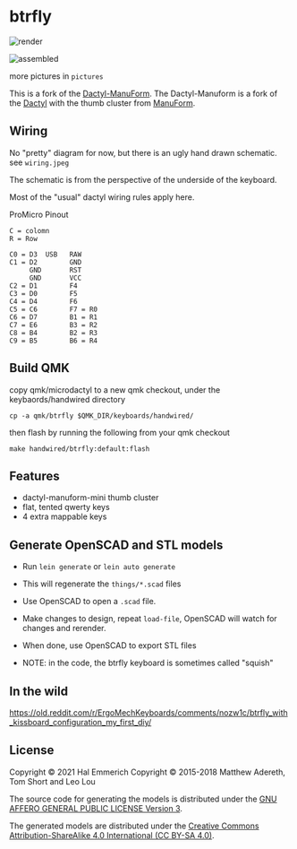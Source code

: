 # btrfly

![render](right.png)

![assembled](pictures/top.jpeg)

more pictures in `pictures`

This is a fork of the [Dactyl-ManuForm](https://github.com/tshort/dactyl-keyboard). The Dactyl-Manuform is a fork of the [Dactyl](https://github.com/adereth/dactyl-keyboard) with the thumb cluster from [ManuForm](https://github.com/jeffgran/ManuForm).


## Wiring

No "pretty" diagram for now, but there is an ugly hand drawn schematic. see `wiring.jpeg`

The schematic is from the perspective of the underside of the keyboard. 

Most of the "usual" dactyl wiring rules apply here.

ProMicro Pinout
```
C = colomn
R = Row

C0 = D3  USB   RAW
C1 = D2        GND
     GND       RST
     GND       VCC
C2 = D1        F4
C3 = D0        F5
C4 = D4        F6
C5 = C6        F7 = R0
C6 = D7        B1 = R1
C7 = E6        B3 = R2
C8 = B4        B2 = R3
C9 = B5        B6 = R4
```

## Build QMK
copy qmk/microdactyl to a new qmk checkout, under the keybaords/handwired directory
```
cp -a qmk/btrfly $QMK_DIR/keyboards/handwired/
```
then flash by running the following from your qmk checkout
```
make handwired/btrfly:default:flash
```

## Features

- dactyl-manuform-mini thumb cluster
- flat, tented qwerty keys
- 4 extra mappable keys

## Generate OpenSCAD and STL models

* Run `lein generate` or `lein auto generate`
* This will regenerate the `things/*.scad` files
* Use OpenSCAD to open a `.scad` file.
* Make changes to design, repeat `load-file`, OpenSCAD will watch for changes and rerender.
* When done, use OpenSCAD to export STL files


* NOTE: in the code, the btrfly keyboard is sometimes called "squish"

## In the wild
https://old.reddit.com/r/ErgoMechKeyboards/comments/nozw1c/btrfly_with_kissboard_configuration_my_first_diy/

## License

Copyright © 2021 Hal Emmerich
Copyright © 2015-2018 Matthew Adereth, Tom Short and Leo Lou

The source code for generating the models is distributed under the [GNU AFFERO GENERAL PUBLIC LICENSE Version 3](LICENSE).

The generated models are distributed under the [Creative Commons Attribution-ShareAlike 4.0 International (CC BY-SA 4.0)](LICENSE-models).
